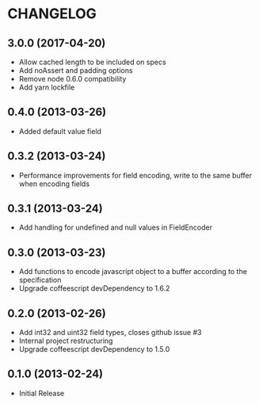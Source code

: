 # CHANGELOG

## 3.0.0 (2017-04-20)
- Allow cached length to be included on specs
- Add noAssert and padding options
- Remove node 0.6.0 compatibility 
- Add yarn lockfile

## 0.4.0 (2013-03-26)
- Added default value field

## 0.3.2 (2013-03-24)
- Performance improvements for field encoding, write to the same buffer when encoding fields

## 0.3.1 (2013-03-24)
- Add handling for undefined and null values in FieldEncoder

## 0.3.0 (2013-03-23)
- Add functions to encode javascript object to a buffer according to the specification
- Upgrade coffeescript devDependency to 1.6.2

## 0.2.0 (2013-02-26)
- Add int32 and uint32 field types, closes github issue #3
- Internal project restructuring
- Upgrade coffeescript devDependency to 1.5.0

## 0.1.0 (2013-02-24)
- Initial Release
